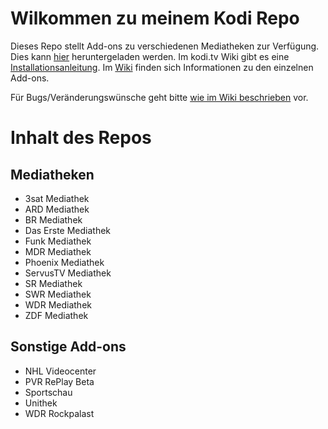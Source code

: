 # Wilkommen zu meinem Kodi Repo

Dieses Repo stellt Add-ons zu verschiedenen Mediatheken zur Verfügung. Dies kann [hier](https://github.com/prof-membrane/repository.membrane/raw/master/repository.membrane.zip) heruntergeladen werden. Im kodi.tv Wiki gibt es eine [Installationsanleitung](http://kodi.wiki/view/HOW-TO:Install_add-ons_from_zip_files). Im [Wiki](https://github.com/prof-membrane/repository.membrane/wiki) finden sich Informationen zu den einzelnen Add-ons. 

Für Bugs/Veränderungswünsche geht bitte [wie im Wiki beschrieben](https://github.com/prof-membrane/repository.membrane/wiki/Wie-Bugs-und-Featurerequests-zu-%C3%BCbermitteln-sind) vor.

# Inhalt des Repos

## Mediatheken
- 3sat Mediathek
- ARD Mediathek
- BR Mediathek
- Das Erste Mediathek
- Funk Mediathek
- MDR Mediathek
- Phoenix Mediathek
- ServusTV Mediathek
- SR Mediathek
- SWR Mediathek
- WDR Mediathek
- ZDF Mediathek

## Sonstige Add-ons
- NHL Videocenter
- PVR RePlay Beta
- Sportschau
- Unithek
- WDR Rockpalast